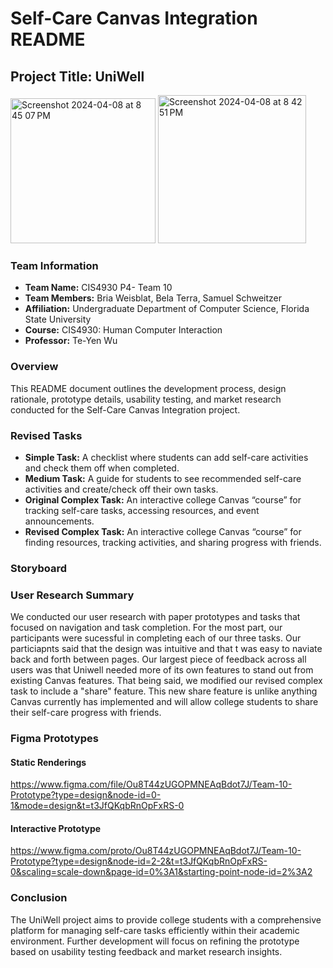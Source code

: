 # Self-Care Canvas Integration README

## Project Title: UniWell
<img width="232" alt="Screenshot 2024-04-08 at 8 45 07 PM" src="https://github.com/belaterraa/team10/assets/156029422/321ca7cf-ba96-4710-88d8-ebb7ddc9c50b">

<img width="237" alt="Screenshot 2024-04-08 at 8 42 51 PM" src="https://github.com/belaterraa/team10/assets/156029422/40f62a14-c260-4b53-a7cd-3cfd25110343">

### Team Information
- **Team Name:** CIS4930 P4- Team 10
- **Team Members:** Bria Weisblat, Bela Terra, Samuel Schweitzer
- **Affiliation:** Undergraduate Department of Computer Science, Florida State University
- **Course:** CIS4930: Human Computer Interaction
- **Professor:** Te-Yen Wu

### Overview
This README document outlines the development process, design rationale, prototype details, usability testing, and market research conducted for the Self-Care Canvas Integration project.

### Revised Tasks
- **Simple Task:** A checklist where students can add self-care activities and check them off when completed.
- **Medium Task:** A guide for students to see recommended self-care activities and create/check off their own tasks.
- **Original Complex Task:** An interactive college Canvas “course” for tracking self-care tasks, accessing resources, and event announcements.
- **Revised Complex Task:** An interactive college Canvas “course” for finding resources, tracking activities, and sharing progress with friends.

### Storyboard

### User Research Summary
We conducted our user research with paper prototypes and tasks that focused on navigation and task completion. For the most part, our participants were sucessful in completing each of our three tasks. Our particiapnts said that the design was intuitive and that t was easy to naviate back and forth between pages. Our largest piece of feedback across all users was that Uniwell needed more of its own features to stand out from existing Canvas features. That being said, we modified our revised complex task to include a "share" feature. This new share feature is unlike anything Canvas currently has implemented and will allow college students to share their self-care progress with friends.

### Figma Prototypes
#### Static Renderings
https://www.figma.com/file/Ou8T44zUGOPMNEAqBdot7J/Team-10-Prototype?type=design&node-id=0-1&mode=design&t=t3JfQKqbRnOpFxRS-0

#### Interactive Prototype
https://www.figma.com/proto/Ou8T44zUGOPMNEAqBdot7J/Team-10-Prototype?type=design&node-id=2-2&t=t3JfQKqbRnOpFxRS-0&scaling=scale-down&page-id=0%3A1&starting-point-node-id=2%3A2

### Conclusion
The UniWell project aims to provide college students with a comprehensive platform for managing self-care tasks efficiently within their academic environment. Further development will focus on refining the prototype based on usability testing feedback and market research insights.


